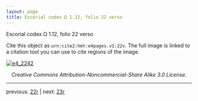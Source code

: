 ```yaml
---
layout: page
title: Escorial codex Ω 1.12, folio 22 verso
---
```


Escorial codex Ω 1.12, folio 22 verso

Cite this object as `urn:cite2:hmt:e4pages.v1:22v`.  The full image is linked to a citation tool you can use to cite regions of the image.

[![e4_2242](http://www.homermultitext.org/iipsrv?IIIF=/project/homer/pyramidal/deepzoom/hmt/e4img/2017a/e4_2242.tif/full/800,/0/default.jpg)](http://www.homermultitext.org/ict2/?urn=urn:cite2:hmt:e4img.2017a:e4_2242) 

<p style="text-align: center; font-style: italic;">Creative Commons Attribution-Noncommercial-Share Alike 3.0 License.</p>

---

previous: [22r](../22r/) | next: [23r](../23r/)